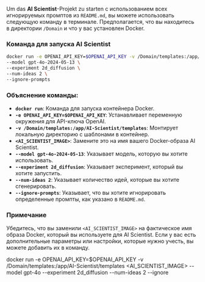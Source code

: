 Um das **AI Scientist**-Projekt zu starten с использованием всех игнорируемых промптов из `README.md`, вы можете использовать следующую команду в терминале. Предполагается, что вы находитесь в директории `/Domain` и что у вас установлен Docker.

### Команда для запуска AI Scientist

```bash
docker run -e OPENAI_API_KEY=$OPENAI_API_KEY -v /Domain/templates:/app/AI-Scientist/templates <AI_SCIENTIST_IMAGE> \
--model gpt-4o-2024-05-13 \
--experiment 2d_diffusion \
--num-ideas 2 \
--ignore-prompts
```

### Объяснение команды:

- **`docker run`**: Команда для запуска контейнера Docker.
- **`-e OPENAI_API_KEY=$OPENAI_API_KEY`**: Устанавливает переменную окружения для API-ключа OpenAI.
- **`-v /Domain/templates:/app/AI-Scientist/templates`**: Монтирует локальную директорию с шаблонами в контейнер.
- **`<AI_SCIENTIST_IMAGE>`**: Замените это на имя вашего Docker-образа AI Scientist.
- **`--model gpt-4o-2024-05-13`**: Указывает модель, которую вы хотите использовать.
- **`--experiment 2d_diffusion`**: Указывает эксперимент, который вы хотите запустить.
- **`--num-ideas 2`**: Указывает количество идей, которые вы хотите сгенерировать.
- **`--ignore-prompts`**: Указывает, что вы хотите игнорировать определенные промпты, как указано в `README.md`.

### Примечание

Убедитесь, что вы заменили `<AI_SCIENTIST_IMAGE>` на фактическое имя образа Docker, который вы используете для AI Scientist. Если у вас есть дополнительные параметры или настройки, которые нужно учесть, вы можете добавить их в команду.

docker run -e OPENAI_API_KEY=$OPENAI_API_KEY -v /Domain/templates:/app/AI-Scientist/templates <AI_SCIENTIST_IMAGE> --model gpt-4o --experiment 2d_diffusion --num-ideas 2 --ignore
